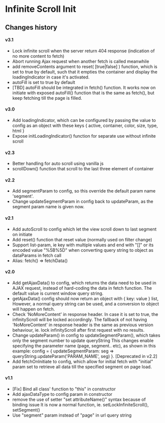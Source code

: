 # Infinite Scroll Init

## Changes history
#### v3.1
 - Lock infinite scroll when the server return 404 response (indication of no more content to fetch)
 - Abort running Ajax request when another fetch is called meanwhile
 - add removeContents argument to reset( [true|false] ) function, which is set to true by default,
   such that it empties the container and display the loadingIndicator in case it's activated. 
 - autoFill is set to true by default
 - [TBD] autoFill should be integrated in fetch() function. It works now on initiate with exposed autoFill() function 
   that is the same as fetch(), but keep fetching till the page is filled.

#### v3.0
 - Add loadingIndicator, which can be configured by passing the value to config 
   as an object with these keys { active, container, color, size, type, html }  
 - Expose initLoadingIndicator() function for separate use without infinite scroll

#### v2.3
 - Better handling for auto scroll using vanilla js
 - scrollDown() function that scroll to the last three element of container

#### v2.2
 - Add segmentParam to config, so this override the default param name 'segment'.
 - Change updateSegmentParam in config back to updateParam, as the segment param name is given now.

#### v2.1
 - Add autoScroll to config which let the view scroll down to last segment on initiate
 - Add reset() function that reset value (normally used on filter change)
 - Support list-param, ie key with multiple values and end with "[]" or its encoded value "%5B%5D"
   when converting query string to object as dataParams in fetch call
 - Alias: fetch() => fetchData()

#### v2.0
 - Add getAjaxData() to config, which returns the data need to be used in AJAX request,
   instead of hard-coding the data in fetch function. The default value is current window query string.
 - getAjaxData() config should now return an object with { key: value } list,
   However, a normal query string can be used, and a conversion to object will happen on fetch.  
 - Check 'NoMoreContent' in response header. In case it is set to true, the infinityScroll will be locked accordingly.
   The fallback of not having 'NoMoreContent' in response header is the same as previous 
   version behaviour, ie. lock infinityScroll after first request with no results.
 - Change updateParam() in config to updateSegmentParam(), which takes only the segment number to update queryString
   This changes enable specifying the parameter name (page, segment.. etc), as shown in this example: 
   config = { updateSegmentParam: seg => queryString.updateParam('PARAM_NAME', seg) }. [Deprecated in v2.2]
 - Add fetchOnInitiate to config, which allow for initial fetch with "initial" param set to retrieve 
   all data till the specified segment on page load.

#### v1.1
 - [Fix] Bind all class' function to "this" in constructor
 - Add ajaxDataType to config param in constructor
 - remove the use of setter "set attributeName()" syntax because of binding issue
   It is now a normal function, ie. setLockInfiniteScroll(), setSegment()
 - Use "segment" param instead of "page" in url query string